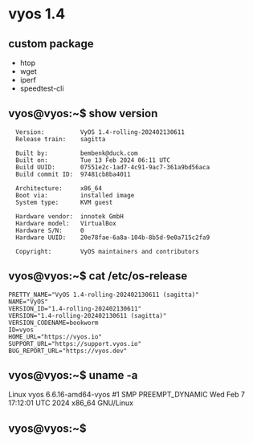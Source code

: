 # vyos 1.4 

## custom package
   - htop
   - wget
   - iperf
   - speedtest-cli


## vyos@vyos:~$ show version 
      Version:          VyOS 1.4-rolling-202402130611
      Release train:    sagitta
         
      Built by:         bembenk@duck.com
      Built on:         Tue 13 Feb 2024 06:11 UTC
      Build UUID:       07551e2c-1ad7-4c91-9ac7-361a9bd56aca
      Build commit ID:  97481cb8ba4011
         
      Architecture:     x86_64
      Boot via:         installed image
      System type:      KVM guest
         
      Hardware vendor:  innotek GmbH
      Hardware model:   VirtualBox
      Hardware S/N:     0
      Hardware UUID:    20e78fae-6a8a-104b-8b5d-9e0a715c2fa9
         
      Copyright:        VyOS maintainers and contributors

## vyos@vyos:~$ cat /etc/os-release 

    PRETTY_NAME="VyOS 1.4-rolling-202402130611 (sagitta)"
    NAME="VyOS"
    VERSION_ID="1.4-rolling-202402130611"
    VERSION="1.4-rolling-202402130611 (sagitta)"
    VERSION_CODENAME=bookworm
    ID=vyos
    HOME_URL="https://vyos.io"
    SUPPORT_URL="https://support.vyos.io"
    BUG_REPORT_URL="https://vyos.dev"
    
## vyos@vyos:~$ uname -a
Linux vyos 6.6.16-amd64-vyos #1 SMP PREEMPT_DYNAMIC Wed Feb  7 17:12:01 UTC 2024 x86_64 GNU/Linux
## vyos@vyos:~$ 
